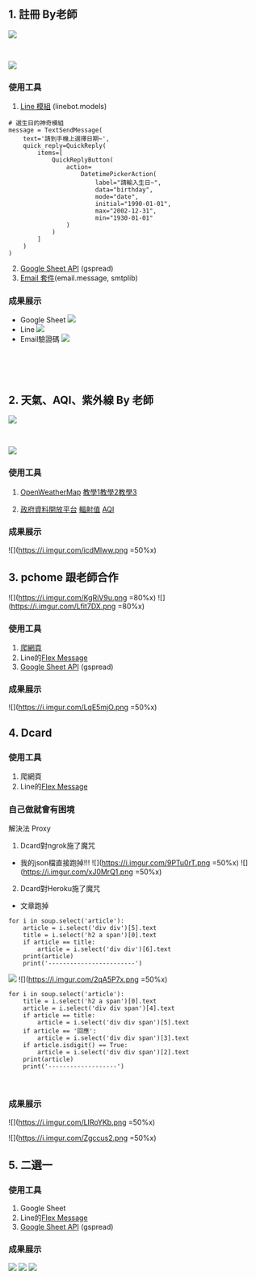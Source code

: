 

## 1. 註冊 By老師

![](https://i.imgur.com/30TnHxH.png)

<br>

![](https://i.imgur.com/l3Z3zfo.png)

### 使用工具

1. [Line 模組](https://hackmd.io/@KJWang/BJd2CcPiI#LineBot%E4%B8%BB%E7%A8%8B%E5%BC%8F) (linebot.models)

```python=
# 選生日的神奇模組
message = TextSendMessage(
    text='請到手機上選擇日期~',
    quick_reply=QuickReply(
        items=[
            QuickReplyButton(
                action=
                    DatetimePickerAction(
                        label="請輸入生日~",
                        data="birthday",
                        mode="date",
                        initial="1990-01-01",
                        max="2002-12-31",
                        min="1930-01-01"
                )
            )
        ]
    )
)

```
2. [Google Sheet API](https://hackmd.io/@KJWang/r106nQdzP) (gspread)
3. [Email 套件](https://hackmd.io/@KJWang/Hy0LcWPAL)(email.message, smtplib)

### 成果展示
- Google Sheet
![](https://i.imgur.com/3Z2G91A.png)
- Line
![](https://i.imgur.com/NBb3TJ0.png)
- Email驗證碼
![](https://i.imgur.com/jjAlrU9.png)


<br><br><br>

## 2. 天氣、AQI、紫外線 By 老師
![](https://i.imgur.com/X9yp00K.png)

<br>

![](https://i.imgur.com/VVhPoXm.png)

### 使用工具

1. [OpenWeatherMap](https://openweathermap.org/)
[教學1](https://hackmd.io/@KJWang/S1QDB2DoU#%E5%8F%96%E5%BE%97API-key)[教學2](https://hackmd.io/@KJWang/B1BDHhvj8#%E9%96%B1%E8%AE%80API-doc)[教學3](https://hackmd.io/@KJWang/BkDvHhPsI#%E5%90%91OWM%E8%AB%8B%E6%B1%82%E8%B3%87%E8%A8%8A%EF%BC%81)

2. [政府資料開放平台](https://data.gov.tw/)
[輻射值](https://data.gov.tw/dataset/119233) [AQI](https://data.gov.tw/dataset/40448)

### 成果展示

![](https://i.imgur.com/icdMlww.png =50%x)

## 3. pchome 跟老師合作

![](https://i.imgur.com/KgRiV9u.png =80%x)
![](https://i.imgur.com/Lfit7DX.png =80%x)


### 使用工具

1. [爬網頁](https://hackmd.io/@KJWang/S18FM2DiU#PChome%E7%B7%9A%E4%B8%8A%E8%B3%BC%E7%89%A9)
2. Line的[Flex Message](https://developers.line.biz/flex-simulator/?status=success)
3. [Google Sheet API](https://hackmd.io/@KJWang/r106nQdzP) (gspread)

### 成果展示

![](https://i.imgur.com/LqE5mjO.png =50%x)

## 4. Dcard

### 使用工具

1. 爬網頁
2. Line的[Flex Message](https://developers.line.biz/flex-simulator/?status=success)

### 自己做就會有困境

解決法 Proxy

1. Dcard對ngrok施了魔咒
- 我的json檔直接跑掉!!!
![](https://i.imgur.com/9PTu0rT.png =50%x)
![](https://i.imgur.com/xJ0MrQ1.png =50%x)

2. Dcard對Heroku施了魔咒
- 文章跑掉

```python=
for i in soup.select('article'):
    article = i.select('div div')[5].text
    title = i.select('h2 a span')[0].text
    if article == title:
        article = i.select('div div')[6].text
    print(article)
    print('------------------------')
```
![](https://i.imgur.com/k1z9rqb.png)
![](https://i.imgur.com/2qA5P7x.png =50%x)

```python=
for i in soup.select('article'):
    title = i.select('h2 a span')[0].text
    article = i.select('div div span')[4].text
    if article == title:
        article = i.select('div div span')[5].text
    if article == '回應':
        article = i.select('div div span')[3].text
    if article.isdigit() == True:
        article = i.select('div div span')[2].text
    print(article)
    print('-------------------')
```

<br>

### 成果展示
![](https://i.imgur.com/LIRoYKb.png =50%x)

![](https://i.imgur.com/Zgccus2.png =50%x)


## 5. 二選一

### 使用工具
1. Google Sheet
2. Line的[Flex Message](https://developers.line.biz/flex-simulator/?status=success)
3. [Google Sheet API](https://gspread.readthedocs.io/en/latest/index.html) (gspread)



### 成果展示

![](https://i.imgur.com/b8G6wSV.png)
![](https://i.imgur.com/GRxV7NX.png)
![](https://i.imgur.com/ARbur7Z.png)



